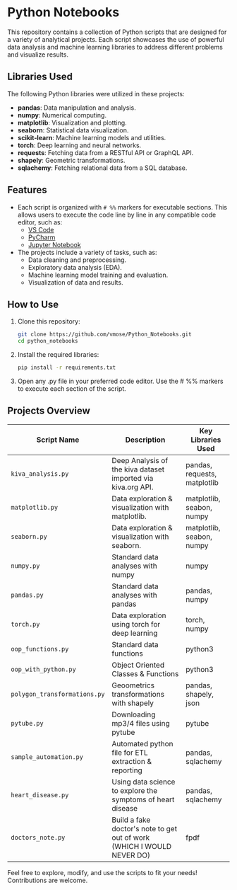 # Python Notebooks  

This repository contains a collection of Python scripts that are designed for a variety of analytical projects. Each script showcases the use of powerful data analysis and machine learning libraries to address different problems and visualize results.  

## Libraries Used  

The following Python libraries were utilized in these projects:  

- **pandas**: Data manipulation and analysis.  
- **numpy**: Numerical computing.  
- **matplotlib**: Visualization and plotting.  
- **seaborn**: Statistical data visualization.  
- **scikit-learn**: Machine learning models and utilities.  
- **torch**: Deep learning and neural networks.
- **requests**: Fetching data from a RESTful API or GraphQL API.
- **shapely**: Geometric transformations.
- **sqlachemy**: Fetching relational data from a SQL database.
  
  

## Features  

- Each script is organized with `# %%` markers for executable sections. This allows users to execute the code line by line in any compatible code editor, such as:  
  - [VS Code](https://code.visualstudio.com/)  
  - [PyCharm](https://www.jetbrains.com/pycharm/)  
  - [Jupyter Notebook](https://jupyter.org/)  
- The projects include a variety of tasks, such as:  
  - Data cleaning and preprocessing.  
  - Exploratory data analysis (EDA).  
  - Machine learning model training and evaluation.  
  - Visualization of data and results.  

## How to Use  

1. Clone this repository:  
   ```bash  
   git clone https://github.com/vmose/Python_Notebooks.git  
   cd python_notebooks
2. Install the required libraries:
    ```bash
    pip install -r requirements.txt  
3. Open any .py file in your preferred code editor. Use the # %% markers to execute each section of the script.

## Projects Overview  

| Script Name         | Description                               | Key Libraries Used          |
|---------------------|-------------------------------------------|-----------------------------|
| `kiva_analysis.py`  | Deep Analysis of the kiva dataset imported via kiva.org API. | pandas, requests, matplotlib |
| `matplotlib.py`     | Data exploration & visualization with matplotlib.            | matplotlib, seabon, numpy    |
| `seaborn.py`        | Data exploration & visualization with seaborn.               | matplotlib, seabon, numpy    |
| `numpy.py`          | Standard data analyses with numpy                            |  numpy                       |
| `pandas.py`         | Standard data analyses with pandas                           | pandas, numpy                |
| `torch.py`          | Data exploration using torch for deep learning               | torch, numpy                 |
| `oop_functions.py`  | Standard data functions                                      | python3                      |
| `oop_with_python.py`  | Object Oriented Classes & Functions                        | python3                  	  |
| `polygon_transformations.py`  | Geoometrics transformations with shapely           | pandas, shapely, json        |
| `pytube.py`         | Downloading mp3/4 files using pytube                         | pytube                       |
| `sample_automation.py`  | Automated python file for ETL extraction & reporting     | pandas, sqlachemy            |
| `heart_disease.py`  | Using data science to explore the symptoms of heart disease  | pandas, sqlachemy            |
| `doctors_note.py`   | Build a fake doctor's note to get out of work (WHICH I WOULD NEVER DO)       | fpdf         |




   Feel free to explore, modify, and use the scripts to fit your needs! Contributions are welcome.
